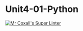 # Unit4-01-Python
[![Mr Coxall's Super Linter](https://github.com/ICS3U-Programming-NoahS/Unit4-01-Python/workflows/Mr%20Coxall's%20Super%20Linter/badge.svg)](https://github.com/ICS3U-Programming-NoahS/Unit4-01-Python/actions/)
